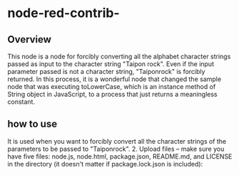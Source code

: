 # node-red-contrib-<Any specified string>
## Overview
This node is a node for forcibly converting all the alphabet character strings passed as input to the
character string "Taipon rock".
Even if the input parameter passed is not a character string, "Taiponrock" is forcibly returned.
In this process, it is a wonderful node that changed the sample node that was executing
toLowerCase, which is an instance method of String object in JavaScript, to a process that just returns
a meaningless constant.
## how to use
It is used when you want to forcibly convert all the character strings of the parameters to be passed
to "Taiponrock".
2. Upload files – make sure you have five files: node.js, node.html, package.json, README.md,
and LICENSE in the directory (it doesn't matter if package.lock.json is included):